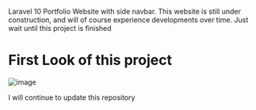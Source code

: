 Laravel 10 Portfolio Website with side navbar. This website is still under construction, and will of course experience developments over time. Just wait until this project is finished

# First Look of this project

![image](https://github.com/davarezza/laravel10_portfolio/assets/132239881/65ab94eb-2bff-4434-aa30-ccd57e1d518f)

I will continue to update this repository
